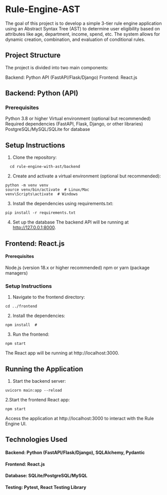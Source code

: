 # Rule-Engine-AST

The goal of this project is to develop a simple 3-tier rule engine application using an Abstract Syntax Tree (AST) to determine user eligibility based on attributes like age, department, income, spend, etc. The system allows for dynamic creation, combination, and evaluation of conditional rules.

## Project Structure
The project is divided into two main components:

Backend: Python API (FastAPI/Flask/Django)
Frontend: React.js

## Backend: Python (API)
### Prerequisites
Python 3.8 or higher
Virtual environment (optional but recommended)
Required dependencies (FastAPI, Flask, Django, or other libraries)
PostgreSQL/MySQL/SQLite for database

## Setup Instructions
1. Clone the repository:
   
```git clone https://github.com/yourusername/rule-engine-with-ast.git
  cd rule-engine-with-ast/backend
```

2. Create and activate a virtual environment (optional but recommended):

```
python -m venv venv
source venv/bin/activate  # Linux/Mac
venv\Scripts\activate  # Windows
```

3. Install the dependencies using requirements.txt:

```
pip install -r requirements.txt
```

4. Set up the database
The backend API will be running at http://127.0.0.1:8000.

## Frontend: React.js

#### Prerequisites
Node.js (version 18.x or higher recommended)
npm or yarn (package managers)

### Setup Instructions
1. Navigate to the frontend directory:
```
cd ../frontend
```

2. Install the dependencies:
```
npm install  # 
```

3. Run the frontend:
```
npm start
```
The React app will be running at http://localhost:3000.
## Running the Application

1. Start the backend server:

```
uvicorn main:app --reload
```

2.Start the frontend React app:
```
npm start
```
Access the application at http://localhost:3000 to interact with the Rule Engine UI.

## Technologies Used
#### Backend: Python (FastAPI/Flask/Django), SQLAlchemy, Pydantic
#### Frontend: React.js
#### Database: SQLite/PostgreSQL/MySQL
#### Testing: Pytest, React Testing Library
